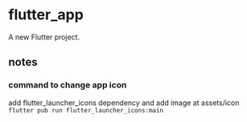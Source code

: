 # flutter_app

A new Flutter project.

## notes
### command to change app icon
add flutter_launcher_icons dependency and add image at assets/icon
```flutter pub run flutter_launcher_icons:main```